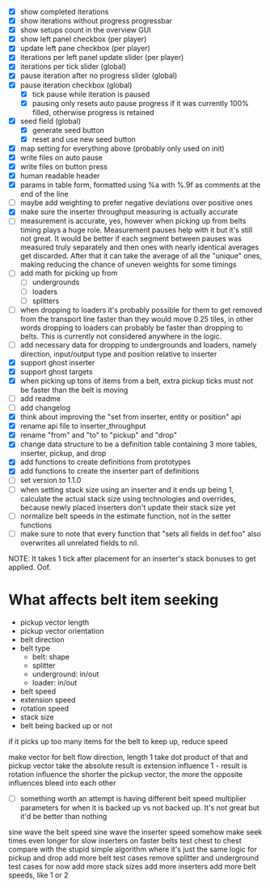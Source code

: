 
- [x] show completed iterations
- [x] show iterations without progress progressbar
- [x] show setups count in the overview GUI
- [x] show left panel checkbox (per player)
- [x] update left pane checkbox (per player)
- [x] iterations per left panel update slider (per player)
- [x] iterations per tick slider (global)
- [x] pause iteration after no progress slider (global)
- [x] pause iteration checkbox (global)
  - [x] tick pause while iteration is paused
  - [x] pausing only resets auto pause progress if it was currently 100% filled, otherwise progress is retained
- [x] seed field (global)
  - [x] generate seed button
  - [x] reset and use new seed button
- [x] map setting for everything above (probably only used on init)
- [x] write files on auto pause
- [x] write files on button press
- [x] human readable header
- [x] params in table form, formatted using %a with %.9f as comments at the end of the line
- [ ] maybe add weighting to prefer negative deviations over positive ones
- [x] make sure the inserter throughput measuring is actually accurate
- [ ] measurement is accurate, yes, however when picking up from belts timing plays a huge role. Measurement pauses help with it but it's still not great. It would be better if each segment between pauses was measured truly separately and then ones with nearly identical averages get discarded. After that it can take the average of all the "unique" ones, making reducing the chance of uneven weights for some timings
- [ ] add math for picking up from
  - [ ] undergrounds
  - [ ] loaders
  - [ ] splitters
- [ ] when dropping to loaders it's probably possible for them to get removed from the transport line faster than they would move 0.25 tiles, in other words dropping to loaders can probably be faster than dropping to belts. This is currently not considered anywhere in the logic.
- [ ] add necessary data for dropping to undergrounds and loaders, namely direction, input/output type and position relative to inserter
- [x] support ghost inserter
- [x] support ghost targets
- [x] when picking up tons of items from a belt, extra pickup ticks must not be faster than the belt is moving
- [ ] add readme
- [ ] add changelog
- [x] think about improving the "set from inserter, entity or position" api
- [x] rename api file to inserter_throughput
- [x] rename "from" and "to" to "pickup" and "drop"
- [x] change data structure to be a definition table containing 3 more tables, inserter, pickup, and drop
- [x] add functions to create definitions from prototypes
- [x] add functions to create the inserter part of definitions
- [ ] set version to 1.1.0
- [ ] when setting stack size using an inserter and it ends up being 1, calculate the actual stack size using technologies and overrides, because newly placed inserters don't update their stack size yet
- [ ] normalize belt speeds in the estimate function, not in the setter functions
- [ ] make sure to note that every function that "sets all fields in def.foo" also overwrites all unrelated fields to nil.

NOTE: It takes 1 tick after placement for an inserter's stack bonuses to get applied. Oof.

# What affects belt item seeking

- pickup vector length
- pickup vector orientation
- belt direction
- belt type
  - belt: shape
  - splitter
  - underground: in/out
  - loader: in/out
- belt speed
- extension speed
- rotation speed
- stack size
- belt being backed up or not

if it picks up too many items for the belt to keep up, reduce speed

make vector for belt flow direction, length 1
take dot product of that and pickup vector
take the absolute
result is extension influence
1 - result is rotation influence
the shorter the pickup vector, the more the opposite influences bleed into each other


- [ ] something worth an attempt is having different belt speed multiplier parameters for when it is backed up vs not backed up. It's not great but it'd be better than nothing


sine wave the belt speed
sine wave the inserter speed
somehow make seek times even longer for slow inserters on faster belts
test chest to chest
compare with the stupid simple algorithm where it's just the same logic for pickup and drop
add more belt test cases
remove splitter and underground test cases for now
add more stack sizes
add more inserters
add more belt speeds, like 1 or 2
